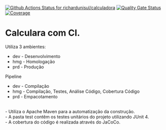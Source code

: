 [![Github Actions Status for richardunisul/calculadora](https://github.com/richardunisul/calculadora/workflows/Integra%C3%A7%C3%A3o%20continua%20de%20Java%20com%20Maven/badge.svg)](https://github.com/richardunisul/calculadora/actions) 
[![Quality Gate Status](https://sonarcloud.io/api/project_badges/measure?project=richardunisul_calculadora&metric=alert_status)](https://sonarcloud.io/summary/new_code?id=richardunisul_calculadora)
[![Coverage](https://sonarcloud.io/api/project_badges/measure?project=richardunisul_calculadora&metric=coverage)](https://sonarcloud.io/component_measures?id=richardunisul_calculadora&metric=coverage)

# Calculara com CI.
Utiliza 3 ambientes:
- dev - Desenvolvimento
- hmg - Homologação
- prd - Produção

Pipeline 
- dev - Compilação 
- hmg - Compilação, Testes, Análise Código, Cobertura Código
- prd - Empacotamento

<br>
- Utiliza o Apache Maven para a automatização da construção.<br>
- A pasta test contêm os testes unitários do projeto utilizando JUnit 4.<br>
- A cobertura do código é realizada através do JaCoCo.<br>
